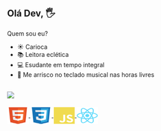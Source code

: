 ## Olá Dev, 🖐️

Quem sou eu?
- ☀️ Carioca
- 📚 Leitora eclética
- 💻 Esudante em tempo integral 
- 🎹 Me arrisco no teclado musical nas horas livres
<br>
<div align="left">
  <a href="https://github.com/stefanefalleiro">
  <img height="180em" src="https://github-readme-stats.vercel.app/api?username=stefanefalleiro&show_icons=true&theme=tokyonight&include_all_commits=true&count_private=true">
</div>
  
  <div style="display: inline_block" align="left"><br>
  <img align="center" alt="HTML" height="40" width="50" src="https://raw.githubusercontent.com/devicons/devicon/master/icons/html5/html5-original.svg">
  <img align="center" alt="CSS" height="40" width="50" src="https://raw.githubusercontent.com/devicons/devicon/master/icons/css3/css3-original.svg">
  <img align="center" alt="JS" height="40" width="50" src="https://raw.githubusercontent.com/devicons/devicon/master/icons/javascript/javascript-plain.svg">
  <img align="center" alt="React" height="40" width="50" src="https://raw.githubusercontent.com/devicons/devicon/master/icons/react/react-original.svg">
  </div>

